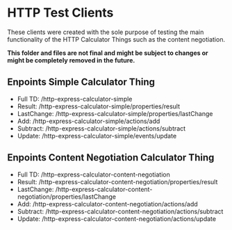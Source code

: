 # HTTP Test Clients

These clients were created with the sole purpose of testing the main functionality of the HTTP Calculator Things such as the content negotiation.

**This folder and files are not final and might be subject to changes or might be completely removed in the future.**

## Enpoints Simple Calculator Thing

- Full TD: /http-express-calculator-simple
- Result: /http-express-calculator-simple/properties/result
- LastChange: /http-express-calculator-simple/properties/lastChange
- Add: /http-express-calculator-simple/actions/add
- Subtract: /http-express-calculator-simple/actions/subtract
- Update: /http-express-calculator-simple/events/update

## Enpoints Content Negotiation Calculator Thing

- Full TD: /http-express-calculator-content-negotiation
- Result: /http-express-calculator-content-negotiation/properties/result
- LastChange: /http-express-calculator-content-negotiation/properties/lastChange
- Add: /http-express-calculator-content-negotiation/actions/add
- Subtract: /http-express-calculator-content-negotiation/actions/subtract
- Update: /http-express-calculator-content-negotiation/actions/update
